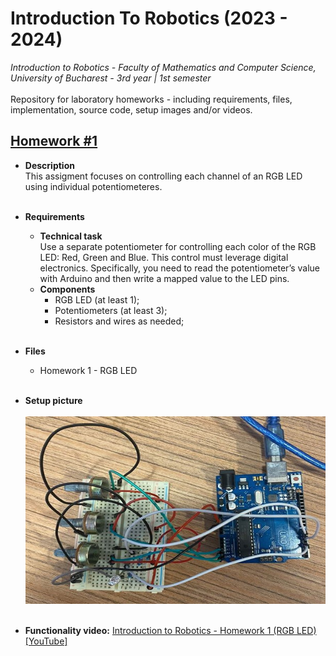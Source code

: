 # **Introduction To Robotics (2023 - 2024)**

_Introduction to Robotics - Faculty of Mathematics and Computer Science, University of Bucharest - 3rd year | 1st semester_ </br> </br>
Repository for laboratory homeworks - including requirements, files, implementation, source code, setup images and/or videos.

## [Homework #1](#hw1) <a name="hw1"></a>

- **Description** </br>
  This assigment focuses on controlling each channel of an RGB LED using individual potentiometeres.
  </br></br>

- **Requirements** </br>

  - **Technical task** </br>
    Use a separate potentiometer for controlling each color of the RGB LED: Red, Green and Blue. This control must leverage digital electronics. Specifically, you need to read the potentiometer’s value with Arduino and then write a mapped value to the LED pins.
  - **Components** </br>
    - RGB LED (at least 1);
    - Potentiometers (at least 3);
    - Resistors and wires as needed;
      </br></br>

- **Files**

  - Homework 1 - RGB LED
    </br></br>

- **Setup picture**</br></br>
  <img src="./Homework 1 - RGB LED/rgbSetup.jpg" width="500" height="300">
  </br></br>

- **Functionality video:**
  <a href="https://youtu.be/50T870-A4no" target="_blank">Introduction to Robotics - Homework 1 (RGB LED) [YouTube]</a>
